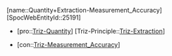 ﻿---
type: TrizContradiction
aliases:
- Quantity+Extraction-Measurement_Accuracy
license: CC BY-SA 4.0
copyright: https://github.com/SpocWeb
IsDeleted: false
IsReadOnly: false
Confidential: public
tags: 
- Triz/Contradiction
---
[name::Quantity+Extraction-Measurement_Accuracy]
[SpocWebEntityId::25191]
+ [pro::[Triz-Quantity](tech/Triz/Parameter/Triz-Quantity.md)]
[Triz-Principle::[Triz-Extraction](tech/Triz/Principle/Triz-Extraction.md)]
- [con::[Triz-Measurement_Accuracy](tech/Triz/Parameter/Triz-Measurement_Accuracy.md)]

